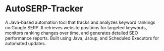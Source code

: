 # AutoSERP-Tracker
A Java-based automation tool that tracks and analyzes keyword rankings on Google SERP. It retrieves website positions for targeted keywords, monitors ranking changes over time, and generates detailed SEO performance reports. Built using Java, Jsoup, and Scheduled Executors for automated updates.
